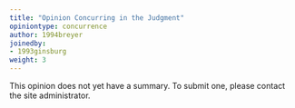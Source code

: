 ```yaml
---
title: "Opinion Concurring in the Judgment"
opiniontype: concurrence
author: 1994breyer
joinedby:
- 1993ginsburg
weight: 3
---
```

This opinion does not yet have a summary. To submit one, please contact the site administrator.